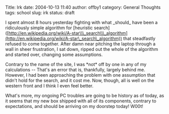 Title: Irk
date: 2004-10-13 11:40
author: offby1
category: General Thoughts
tags: school
slug: irk
status: draft

I spent almost 8 hours yesterday fighting with what \_should\_ have been a ridiculously simple algorithm for \[heuristic search\]([http://en.wikipedia.org/wiki/A-star\\\_search\\\_algorithm](http://en.wikipedia.org/wiki/A-star\_search\_algorithm)) that steadfastly refused to come together. After damn near pitching the laptop through a wall in sheer frustration, I sat down, ripped out the whole of the algorithm and started over, changing some assumptions.

Contrary to the name of the site, I was \*not\* off by one in any of my calculations \-- That\'s an error that is, thankfully, largely behind me. However, I had been approaching the problem with one assumption that didn\'t hold for the search, and it cost me. Now, though, all is well on the western front and I think I even feel better.

What\'s more, my ongoing PC troubles are going to be history as of today, as it seems that my new box shipped with all of its components, contrary to expectations, and should be arriving on my doorstep today! W00t!
